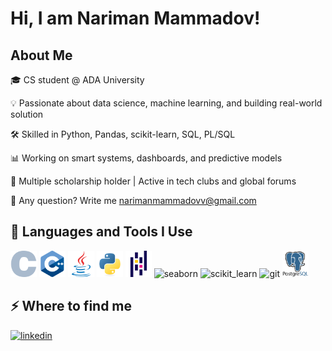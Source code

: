 
<h1>Hi, I am Nariman Mammadov!</h1>
<h2> About Me </h2>
<p>🎓 CS student @ ADA University</p>
<p>💡 Passionate about data science, machine learning, and building real-world solution</p>
<p>🛠️ Skilled in Python, Pandas, scikit-learn, SQL, PL/SQL</p> 
<p>📊 Working on smart systems, dashboards, and predictive models</p>
<p>🏅 Multiple scholarship holder | Active in tech clubs and global forums</p>
📧 Any question? Write me <a href="narimanmammadovv@gmail.com">narimanmammadovv@gmail.com</a>

<h2>🚀 Languages and Tools I Use</h2>

<p><img  src="https://raw.githubusercontent.com/devicons/devicon/master/icons/c/c-original.svg"  alt="c"  width="42"  height="42"  />
<img  src="https://raw.githubusercontent.com/devicons/devicon/master/icons/cplusplus/cplusplus-original.svg"  alt="cplusplus"  width="42"  height="42"  />
<img  src="https://raw.githubusercontent.com/devicons/devicon/master/icons/java/java-original.svg"  alt="java"  width="42"  height="42"  />
<img  src="https://raw.githubusercontent.com/devicons/devicon/master/icons/python/python-original.svg"  alt="python"  width="42"  height="42"  />
<img  src="https://raw.githubusercontent.com/devicons/devicon/2ae2a900d2f041da66e950e4d48052658d850630/icons/pandas/pandas-original.svg"  alt="pandas"  width="42"  height="42"  />
<img  src="https://seaborn.pydata.org/_images/logo-mark-lightbg.svg"  alt="seaborn"  width="42"  height="42"  />
<img  src="https://upload.wikimedia.org/wikipedia/commons/0/05/Scikit_learn_logo_small.svg"  alt="scikit_learn"  width="42"  height="42"  />
<img  src="https://www.vectorlogo.zone/logos/git-scm/git-scm-icon.svg"  alt="git"  width="42"  height="42"  />
<img  src="https://raw.githubusercontent.com/devicons/devicon/master/icons/postgresql/postgresql-original-wordmark.svg"  alt="postgresql"  width="42"  height="42"  /></p>

<h2>⚡️ Where to find me</h2>

<p><a  target="_blank"  href="https://www.linkedin.com/in/narimanmammadov"  style="display: inline-block;"><img  src="https://img.shields.io/badge/linkedin-logo?style=for-the-badge&logo=linkedin&logoColor=white&color=#0a77b6"  alt="linkedin"  /></a></p>
